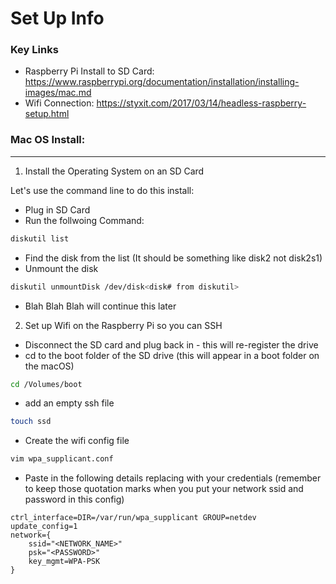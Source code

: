 # Set Up Info

### Key Links
- Raspberry Pi Install to SD Card: https://www.raspberrypi.org/documentation/installation/installing-images/mac.md
- Wifi Connection: https://styxit.com/2017/03/14/headless-raspberry-setup.html

### Mac OS Install:
---
1. Install the Operating System on an SD Card

Let's use the command line to do this install:

- Plug in SD Card
- Run the follwoing Command:

```bash
diskutil list
```
- Find the disk from the list (It should be something like disk2 not disk2s1)
- Unmount the disk

```bash
diskutil unmountDisk /dev/disk<disk# from diskutil>
```
- Blah Blah Blah will continue this later

2. Set up Wifi on the Raspberry Pi so you can SSH

- Disconnect the SD card and plug back in - this will re-register the drive
- cd to the boot folder of the SD drive (this will appear in a boot folder on the macOS)
```bash
cd /Volumes/boot
```
- add an empty ssh file
```bash
touch ssd
```
- Create the wifi config file
```bash
vim wpa_supplicant.conf
```
- Paste in the following details replacing with your credentials (remember to keep those quotation marks when you put your network ssid and password in this config)
```
ctrl_interface=DIR=/var/run/wpa_supplicant GROUP=netdev
update_config=1
network={
    ssid="<NETWORK_NAME>"
    psk="<PASSWORD>"
    key_mgmt=WPA-PSK
}
```

